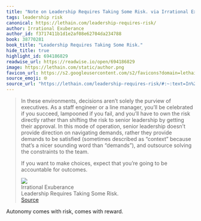 ```yaml
---
title: "Note on Leadership Requires Taking Some Risk. via Irrational Exuberance"
tags: leadership risk
canonical: https://lethain.com/leadership-requires-risk/
author: Irrational Exuberance
author_id: f3717411b1d1e2af08e62704da234788
book: 38770281
book_title: "Leadership Requires Taking Some Risk."
hide_title: true
highlight_id: 694186829
readwise_url: https://readwise.io/open/694186829
image: https://lethain.com/static/author.png
favicon_url: https://s2.googleusercontent.com/s2/favicons?domain=lethain.com
source_emoji: 🌐
source_url: "https://lethain.com/leadership-requires-risk/#:~:text=In%20these%20environments%2C,accountable%20for%20outcomes."
---
```


> In these environments, decisions aren’t solely the purview of executives. As a staff engineer or a line manager, you’ll be celebrated if you succeed, lampooned if you fail, and you’ll have to own the risk directly rather than shifting the risk to senior leadership by getting their approval. In this mode of operation, senior leadership doesn’t provide direction on navigating demands, rather they provide demands to be satisfied (sometimes described as “context” because that’s a nicer sounding word than “demands”), and outsource solving the constraints to the team.
> 
> If you want to make choices, expect that you’re going to be accountable for outcomes.
> <div class="quoteback-footer"><div class="quoteback-avatar"><img class="mini-favicon" src="https://s2.googleusercontent.com/s2/favicons?domain=lethain.com"></div><div class="quoteback-metadata"><div class="metadata-inner"><span style="display:none">FROM:</span><div aria-label="Irrational Exuberance" class="quoteback-author"> Irrational Exuberance</div><div aria-label="Leadership Requires Taking Some Risk." class="quoteback-title"> Leadership Requires Taking Some Risk.</div></div></div><div class="quoteback-backlink"><a target="_blank" aria-label="go to the full text of this quotation" rel="noopener" href="https://lethain.com/leadership-requires-risk/#:~:text=In%20these%20environments%2C,accountable%20for%20outcomes." class="quoteback-arrow"> Source</a></div></div>

Autonomy comes with risk, comes with reward.